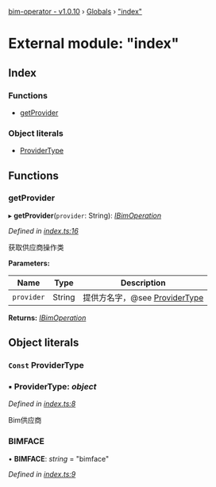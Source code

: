 [bim-operator - v1.0.10](../README.md) › [Globals](../globals.md) › ["index"](_index_.md)

# External module: "index"

## Index

### Functions

* [getProvider](_index_.md#getprovider)

### Object literals

* [ProviderType](_index_.md#const-providertype)

## Functions

###  getProvider

▸ **getProvider**(`provider`: String): *[IBimOperation](../interfaces/_interface_.ibimoperation.md)*

*Defined in [index.ts:16](https://github.com/youkaisteve/bim-operator/blob/93030cf/src/index.ts#L16)*

获取供应商操作类

**Parameters:**

Name | Type | Description |
------ | ------ | ------ |
`provider` | String | 提供方名字，@see [ProviderType](_index_.md#const-providertype)  |

**Returns:** *[IBimOperation](../interfaces/_interface_.ibimoperation.md)*

## Object literals

### `Const` ProviderType

### ▪ **ProviderType**: *object*

*Defined in [index.ts:8](https://github.com/youkaisteve/bim-operator/blob/93030cf/src/index.ts#L8)*

Bim供应商

###  BIMFACE

• **BIMFACE**: *string* = "bimface"

*Defined in [index.ts:9](https://github.com/youkaisteve/bim-operator/blob/93030cf/src/index.ts#L9)*
